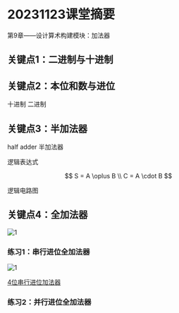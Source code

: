 # 20231123课堂摘要

第9章——设计算术构建模块：加法器

## 关键点1：二进制与十进制

## 关键点2：本位和数与进位

十进制
二进制

## 关键点3：半加法器

half adder
半加法器

逻辑表达式

$$
S = A \oplus B \\
C = A \cdot B
$$

逻辑电路图

## 关键点4：全加法器

![1](https://img-blog.csdnimg.cn/2019070623004272.png)

### 练习1：串行进位全加法器

![1](https://lovelycat-blog.oss-cn-beijing.aliyuncs.com//2022/01/fa3.png)

[4位串行进位加法器](https://lovelycatv.cn/cv124)

### 练习2：并行进位全加法器
